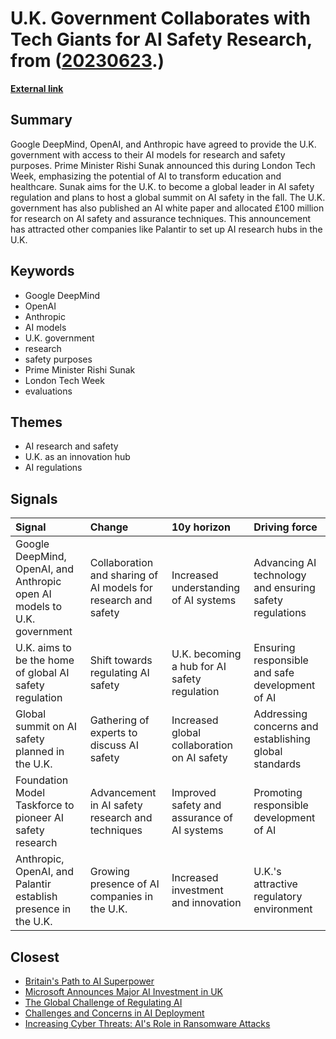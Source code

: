 # __U.K. Government Collaborates with Tech Giants for AI Safety Research__, from ([20230623](https://kghosh.substack.com/p/20230623).)

__[External link](https://www.politico.eu/article/openai-deepmind-will-open-up-models-to-uk-government/)__



## Summary

Google DeepMind, OpenAI, and Anthropic have agreed to provide the U.K. government with access to their AI models for research and safety purposes. Prime Minister Rishi Sunak announced this during London Tech Week, emphasizing the potential of AI to transform education and healthcare. Sunak aims for the U.K. to become a global leader in AI safety regulation and plans to host a global summit on AI safety in the fall. The U.K. government has also published an AI white paper and allocated £100 million for research on AI safety and assurance techniques. This announcement has attracted other companies like Palantir to set up AI research hubs in the U.K.

## Keywords

* Google DeepMind
* OpenAI
* Anthropic
* AI models
* U.K. government
* research
* safety purposes
* Prime Minister Rishi Sunak
* London Tech Week
* evaluations

## Themes

* AI research and safety
* U.K. as an innovation hub
* AI regulations

## Signals

| Signal                                                                   | Change                                                         | 10y horizon                                  | Driving force                                           |
|:-------------------------------------------------------------------------|:---------------------------------------------------------------|:---------------------------------------------|:--------------------------------------------------------|
| Google DeepMind, OpenAI, and Anthropic open AI models to U.K. government | Collaboration and sharing of AI models for research and safety | Increased understanding of AI systems        | Advancing AI technology and ensuring safety regulations |
| U.K. aims to be the home of global AI safety regulation                  | Shift towards regulating AI safety                             | U.K. becoming a hub for AI safety regulation | Ensuring responsible and safe development of AI         |
| Global summit on AI safety planned in the U.K.                           | Gathering of experts to discuss AI safety                      | Increased global collaboration on AI safety  | Addressing concerns and establishing global standards   |
| Foundation Model Taskforce to pioneer AI safety research                 | Advancement in AI safety research and techniques               | Improved safety and assurance of AI systems  | Promoting responsible development of AI                 |
| Anthropic, OpenAI, and Palantir establish presence in the U.K.           | Growing presence of AI companies in the U.K.                   | Increased investment and innovation          | U.K.'s attractive regulatory environment                |

## Closest

* [Britain's Path to AI Superpower](3b108349bb5694e7464319513b332d84)
* [Microsoft Announces Major AI Investment in UK](d546435ea80fc9b52c5ae204a175cd59)
* [The Global Challenge of Regulating AI](c3301a7146d6814214205c4b43376f17)
* [Challenges and Concerns in AI Deployment](382e9ebc1e518ee49e541da1e6b5f8af)
* [Increasing Cyber Threats: AI's Role in Ransomware Attacks](dabd88039518d1eb97139f16625eeec8)